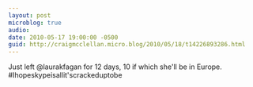 ```yaml
---
layout: post
microblog: true
audio: 
date: 2010-05-17 19:00:00 -0500
guid: http://craigmcclellan.micro.blog/2010/05/18/t14226893286.html
---
```

Just left @laurakfagan for 12 days, 10 if which she'll be in Europe. #Ihopeskypeisallit'scrackeduptobe
